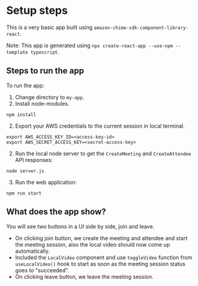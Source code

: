 # Setup steps

This is a very basic app built using `amazon-chime-sdk-component-library-react`.

Note: This app is generated using `npx create-react-app --use-npm --template typescript`.

## Steps to run the app
To run the app:

1. Change directory to `my-app`.
2. Install node-modules.
```
npm install
```
2. Export your AWS credentials to the current session in local terminal.
```
export AWS_ACCESS_KEY_ID=<access-key-id>
export AWS_SECRET_ACCESS_KEY=<secret-access-key>
```
2. Run the local node server to get the `CreateMeeting` and `CreateAttendee` API responses:
```
node server.js
```
3. Run the web application:
```
npm run start
```

## What does the app show?
You will see two buttons in a UI side by side, join and leave.

- On clicking join button, we create the meeting and attendee and start the meeting session, also the local video should now come up automatically.
- Included the `LocalVideo` component and use `toggleVideo` function from `useLocalVideo()` hook to start as soon as the meeting session status goes to "succeeded".
- On clicking leave button, we leave the meeting session.